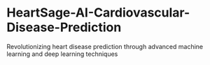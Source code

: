 # HeartSage-AI-Cardiovascular-Disease-Prediction
Revolutionizing heart disease prediction through advanced machine learning and deep learning techniques

